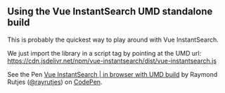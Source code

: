 Using the Vue InstantSearch UMD standalone build
---

This is probably the quickest way to play around with Vue InstantSearch.

We just import the library in a script tag by pointing at the UMD url: https://cdn.jsdelivr.net/npm/vue-instantsearch/dist/vue-instantsearch.js

<p data-height="900" data-theme-id="0" data-slug-hash="BRgyGV" data-default-tab="result" data-user="rayrutjes" data-embed-version="2" data-pen-title="Vue InstantSearch | in browser with UMD build" class="codepen">See the Pen <a href="https://codepen.io/rayrutjes/pen/BRgyGV/">Vue InstantSearch | in browser with UMD build</a> by Raymond Rutjes (<a href="https://codepen.io/rayrutjes">@rayrutjes</a>) on <a href="https://codepen.io">CodePen</a>.</p>
<script async src="https://production-assets.codepen.io/assets/embed/ei.js"></script>
